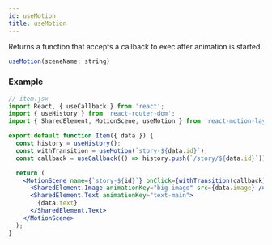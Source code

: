 ```yaml
---
id: useMotion
title: useMotion
---
```


Returns a function that accepts a callback to exec after animation is started.

``` jsx
useMotion(sceneName: string)
```

### Example
```jsx {8,12-17}
// item.jsx
import React, { useCallback } from 'react';
import { useHistory } from 'react-router-dom';
import { SharedElement, MotionScene, useMotion } from 'react-motion-layout';

export default function Item({ data }) {
  const history = useHistory();
  const withTransition = useMotion(`story-${data.id}`);
  const callback = useCallback(() => history.push(`/story/${data.id}`));

  return (
    <MotionScene name={`story-${id}`} onClick={withTransition(callback)}>
      <SharedElement.Image animationKey="big-image" src={data.image} />
      <SharedElement.Text animationKey="text-main">
        {data.text}
      </SharedElement.Text>
    </MotionScene>
  );
}
```